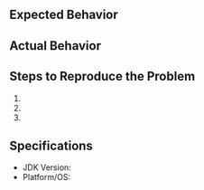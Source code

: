 ## Expected Behavior


## Actual Behavior


## Steps to Reproduce the Problem

  1.
  2.
  3.

## Specifications

  - JDK Version:
  - Platform/OS:
